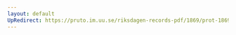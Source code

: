 ```yaml
---
layout: default
UpRedirect: https://pruto.im.uu.se/riksdagen-records-pdf/1869/prot-1869--fk--225/prot-1869--fk--225_002.pdf
---
```

